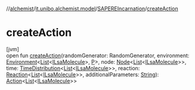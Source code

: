 //[alchemist](../../../index.md)/[it.unibo.alchemist.model](../index.md)/[SAPEREIncarnation](index.md)/[createAction](create-action.md)

# createAction

[jvm]\
open fun [createAction](create-action.md)(randomGenerator: RandomGenerator, environment: [Environment](../../it.unibo.alchemist.model.interfaces/-environment/index.md)<[List](https://docs.oracle.com/javase/8/docs/api/java/util/List.html)<[ILsaMolecule](../../it.unibo.alchemist.model.interfaces/-i-lsa-molecule/index.md)>, [P](../../it.unibo.alchemist.model.implementations.actions/-lsa-ascending-gradient-dist/index.md)>, node: [Node](../../it.unibo.alchemist.model.interfaces/-node/index.md)<[List](https://docs.oracle.com/javase/8/docs/api/java/util/List.html)<[ILsaMolecule](../../it.unibo.alchemist.model.interfaces/-i-lsa-molecule/index.md)>>, time: [TimeDistribution](../../it.unibo.alchemist.model.interfaces/-time-distribution/index.md)<[List](https://docs.oracle.com/javase/8/docs/api/java/util/List.html)<[ILsaMolecule](../../it.unibo.alchemist.model.interfaces/-i-lsa-molecule/index.md)>>, reaction: [Reaction](../../it.unibo.alchemist.model.interfaces/-reaction/index.md)<[List](https://docs.oracle.com/javase/8/docs/api/java/util/List.html)<[ILsaMolecule](../../it.unibo.alchemist.model.interfaces/-i-lsa-molecule/index.md)>>, additionalParameters: [String](https://docs.oracle.com/javase/8/docs/api/java/lang/String.html)): [Action](../../it.unibo.alchemist.model.interfaces/-action/index.md)<[List](https://docs.oracle.com/javase/8/docs/api/java/util/List.html)<[ILsaMolecule](../../it.unibo.alchemist.model.interfaces/-i-lsa-molecule/index.md)>>
